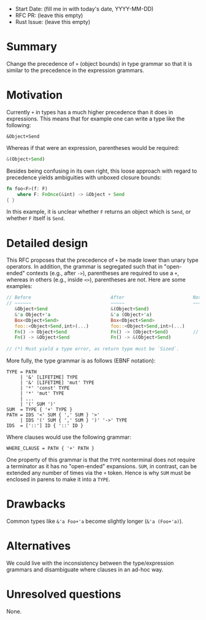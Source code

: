 - Start Date: (fill me in with today's date, YYYY-MM-DD)
- RFC PR: (leave this empty)
- Rust Issue: (leave this empty)

# Summary

Change the precedence of `+` (object bounds) in type grammar so that
it is similar to the precedence in the expression grammars.

# Motivation

Currently `+` in types has a much higher precedence than it does in expressions.
This means that for example one can write a type like the following:

```
&Object+Send
```
    
Whereas if that were an expression, parentheses would be required:

```rust
&(Object+Send)
````
    
Besides being confusing in its own right, this loose approach with
regard to precedence yields ambiguities with unboxed closure bounds:

```rust
fn foo<F>(f: F)
    where F: FnOnce(&int) -> &Object + Send
{ }
```

In this example, it is unclear whether `F` returns an object which is
`Send`, or whether `F` itself is `Send`.

# Detailed design

This RFC proposes that the precedence of `+` be made lower than unary
type operators. In addition, the grammar is segregated such that in
"open-ended" contexts (e.g., after `->`), parentheses are required to
use a `+`, whereas in others (e.g., inside `<>`), parentheses are not.
Here are some examples:

```rust
// Before                             After                         Note
// ~~~~~~                             ~~~~~                         ~~~~
   &Object+Send                       &(Object+Send)
   &'a Object+'a                      &'a (Object+'a)
   Box<Object+Send>                   Box<Object+Send>
   foo::<Object+Send,int>(...)        foo::<Object+Send,int>(...)
   Fn() -> Object+Send                Fn() -> (Object+Send)         // (*)
   Fn() -> &Object+Send               Fn() -> &(Object+Send)
   
// (*) Must yield a type error, as return type must be `Sized`.
```

More fully, the type grammar is as follows (EBNF notation):

    TYPE = PATH
         | '&' [LIFETIME] TYPE
         | '&' [LIFETIME] 'mut' TYPE
         | '*' 'const' TYPE
         | '*' 'mut' TYPE
         | ...
         | '(' SUM ')'
    SUM  = TYPE { '+' TYPE }
    PATH = IDS '<' SUM { ',' SUM } '>'
         | IDS '(' SUM { ',' SUM } ')' '->' TYPE
    IDS  = ['::'] ID { '::' ID }

Where clauses would use the following grammar:

    WHERE_CLAUSE = PATH { '+' PATH }
    
One property of this grammar is that the `TYPE` nonterminal does not
require a terminator as it has no "open-ended" expansions. `SUM`, in
contrast, can be extended any number of times via the `+` token. Hence
is why `SUM` must be enclosed in parens to make it into a `TYPE`.
    
# Drawbacks

Common types like `&'a Foo+'a` become slightly longer (`&'a (Foo+'a)`).

# Alternatives

We could live with the inconsistency between the type/expression
grammars and disambiguate where clauses in an ad-hoc way.

# Unresolved questions

None.
